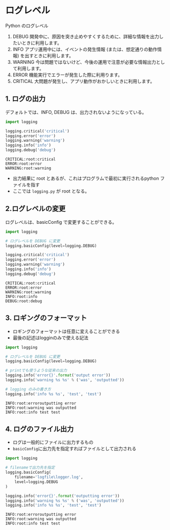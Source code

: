 # ログレベル
Python のログレベル

1. DEBUG
   開発中に、原因を突き止めやすくするために、詳細な情報を出力したいときに利用します。
2. INFO
   アプリ運用中には、イベントの発生情報 (または、想定通りの動作情報) を出すときに利用します。
3. WARNING
   今は問題ではないけど、今後の運用で注意が必要な情報出力として利用します。
4. ERROR
   機能実行でエラーが発生した際に利用ります。
5. CRITICAL
   大問題が発生し、アプリ動作がおかしいときに利用します。

## 1. ログの出力
デフォルトでは、INFO, DEBUG は、出力されないようになっている。

```pyton:logging.py
import logging

logging.critical('critical')
logging.error('error')
logging.warning('warning')
logging.info('info')
logging.debug('debug')
```

```sh:実行結果
CRITICAL:root:critical
ERROR:root:error
WARNING:root:warning
```

- 出力結果に root とあるが、これはプログラムで最初に実行されるpython ファイルを指す
- ここでは `logging.py` が root となる。

## 2.ログレベルの変更
ログレベルは、basicConfig で変更することができる。

```logger_lesson.py
import logging

# ログレベルを DEBUG に変更
logging.basicConfig(level=logging.DEBUG)

logging.critical('critical')
logging.error('error')
logging.warning('warning')
logging.info('info')
logging.debug('debug')
```

```sh:実行結果
CRITICAL:root:critical
ERROR:root:error
WARNING:root:warning
INFO:root:info
DEBUG:root:debug
```

## 3. ロギングのフォーマット
- ロギングのフォーマットは任意に変えることができる
- 最後の記述はlogginのみで使える記法

```python:logging.py
import logging

# ログレベルを DEBUG に変更
logging.basicConfig(level=logging.DEBUG)

# printでも使うような従来の出力
logging.info('error{}'.format('output error'))
logging.info('warning %s %s' % ('was', 'outputted'))

# logging のみの書き方
logging.info('info %s %s', 'test', 'test')
```
```sh:実行結果
INFO:root:erroroutputting error
INFO:root:warning was outputted
INFO:root:info test test
```



## 4. ログのファイル出力
- ログは一般的にファイルに出力するもの
- `basicConfig`に出力先を指定すればファイルとして出力される

```python:logging.py
import logging

# filenameで出力先を指定
logging.basicConfig(
    filename='logfile\logger.log',
    level=logging.DEBUG
)

logging.info('error{}'.format('outputting error'))
logging.info('warning %s %s' % ('was', 'outputted'))
logging.info('info %s %s', 'test', 'test')
```


```log:loggin.log
INFO:root:erroroutputting error
INFO:root:warning was outputted
INFO:root:info test test
```



















